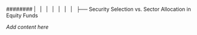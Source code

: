 ######## |   |   |   |   |   |   |   ├── Security Selection vs. Sector Allocation in Equity Funds

*Add content here*